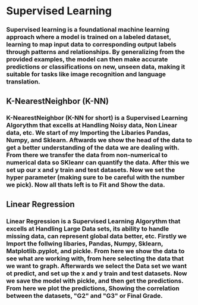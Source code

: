 # Supervised Learning
### Supervised learning is a foundational machine learning approach where a model is trained on a labeled dataset, learning to map input data to corresponding output labels through patterns and relationships. By generalizing from the provided examples, the model can then make accurate predictions or classifications on new, unseen data, making it suitable for tasks like image recognition and language translation.

## K-NearestNeighbor (K-NN)
### K-NearestNeighbor (K-NN for short) is a Supervised Learning Algorythm that excells at Handling Noisy data, Non Linear data, etc. We start of my Importing the Libaries Pandas, Numpy, and Sklearn. Aftwards we show the head of the data to get a better understanding of the data we are dealing with. From there we transfer the data from non-numerical to numerical data so SKleanr can quantify the data. After this we set up our x and y train and test datasets. Now we set the hyper parameter (making sure to be careful with the number we pick). Now all thats left is to Fit and Show the data.


## Linear Regression
### Linear Regression is a Supervised Learning Algorythm that excells at Handling Large Data sets, its ability to handle missing data, can represent global data better, etc. Firstly we Import the follwing libaries, Pandas, Numpy, Sklearn, Matplotlib.pyplot, and pickle. From here we show the data to see what are working with, from here selecting the data that we want to graph. Afterwards we select the Data set we want ot predict, and set up the x and y train and test datasets. Now we save the model with pickle, and then get the predictions. From here we plot the predictions, Showing the correlation between the datasets, "G2" and "G3" or Final Grade.
